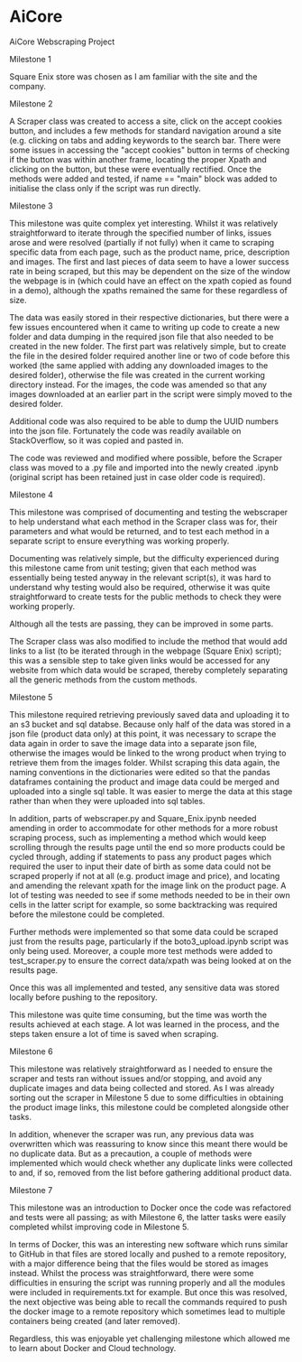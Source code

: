 # AiCore

AiCore
Webscraping Project

Milestone 1

Square Enix store was chosen as I am familiar with the site and the company.

Milestone 2

A Scraper class was created to access a site, click on the accept cookies button, and includes a few methods for standard navigation around a site (e.g. clicking on tabs and adding keywords to the search bar. There were some issues in accessing the "accept cookies" button in terms of checking if the button was within another frame, locating the proper Xpath and clicking on the button, but these were eventually rectified. Once the methods were added and tested, if name == "main" block was added to initialise the class only if the script was run directly.

Milestone 3

This milestone was quite complex yet interesting. Whilst it was relatively straightforward to iterate through the specified number of links, issues arose and were resolved (partially if not fully) when it came to scraping specific data from each page, such as the product name, price, description and images. The first and last pieces of data seem to have a lower success rate in being scraped, but this may be dependent on the size of the window the webpage is in (which could have an effect on the xpath copied as found in a demo), although the xpaths remained the same for these regardless of size.

The data was easily stored in their respective dictionaries, but there were a few issues encountered when it came to writing up code to create a new folder and data dumping in the required json file that also needed to be created in the new folder. The first part was relatively simple, but to create the file in the desired folder required another line or two of code before this worked (the same applied with adding any downloaded images to the desired folder), otherwise the file was created in the current working directory instead. For the images, the code was amended so that any images downloaded at an earlier part in the script were simply moved to the desired folder.

Additional code was also required to be able to dump the UUID numbers into the json file. Fortunately the code was readily available on StackOverflow, so it was copied and pasted in.

The code was reviewed and modified where possible, before the Scraper class was moved to a .py file and imported into the newly created .ipynb (original script has been retained just in case older code is required).

Milestone 4

This milestone was comprised of documenting and testing the webscraper to help understand what each method in the Scraper class was for, their parameters and what would be returned, and to test each method in a separate script to ensure everything was working properly.

Documenting was relatively simple, but the difficulty experienced during this milestone came from unit testing; given that each method was essentially being tested anyway in the relevant script(s), it was hard to understand why testing would also be required, otherwise it was quite straightforward to create tests for the public methods to check they were working properly.

Although all the tests are passing, they can be improved in some parts.

The Scraper class was also modified to include the method that would add links to a list (to be iterated through in the webpage (Square Enix) script); this was a sensible step to take given links would be accessed for any website from which data would be scraped, thereby completely separating all the generic methods from the custom methods.

Milestone 5

This milestone required retrieving previously saved data and uploading it to an s3 bucket and sql databse. Because only half of the data was stored in a json file (product data only) at this point, it was necessary to scrape the data again in order to save the image data into a separate json file, otherwise the images would be linked to the wrong product when trying to retrieve them from the images folder. Whilst scraping this data again, the naming conventions in the dictionaries were edited so that the pandas dataframes containing the product and image data could be merged and uploaded into a single sql table. It was easier to merge the data at this stage rather than when they were uploaded into sql tables.

In addition, parts of webscraper.py and Square_Enix.ipynb needed amending in order to accommodate for other methods for a more robust scraping process, such as implementing a method which would keep scrolling through the results page until the end so more products could be cycled through, adding if statements to pass any product pages which required the user to input their date of birth as some data could not be scraped properly if not at all (e.g. product image and price), and locating and amending the relevant xpath for the image link on the product page. A lot of testing was needed to see if some methods needed to be in their own cells in the latter script for example, so some backtracking was required before the milestone could be completed.

Further methods were implemented so that some data could be scraped just from the results page, particularly if the boto3_upload.ipynb script was only being used. Moreover, a couple more test methods were added to test_scraper.py to ensure the correct data/xpath was being looked at on the results page.

Once this was all implemented and tested, any sensitive data was stored locally before pushing to the repository.

This milestone was quite time consuming, but the time was worth the results achieved at each stage. A lot was learned in the process, and the steps taken ensure a lot of time is saved when scraping.

Milestone 6

This milestone was relatively straightforward as I needed to ensure the scraper and tests ran without issues and/or stopping, and avoid any duplicate images and data being collected and stored. As I was already sorting out the scraper in Milestone 5 due to some difficulties in obtaining the product image links, this milestone could be completed alongside other tasks.

In addition, whenever the scraper was run, any previous data was overwritten which was reassuring to know since this meant there would be no duplicate data. But as a precaution, a couple of methods were implemented which would check whether any duplicate links were collected to and, if so, removed from the list before gathering additional product data.

Milestone 7

This milestone was an introduction to Docker once the code was refactored and tests were all passing; as with Milestone 6, the latter tasks were easily completed whilst improving code in Milestone 5.

In terms of Docker, this was an interesting new software which runs similar to GitHub in that files are stored locally and pushed to a remote repository, with a major difference being that the files would be stored as images instead. Whilst the process was straightforward, there were some difficulties in ensuring the script was running properly and all the modules were included in requirements.txt for example. But once this was resolved, the next objective was being able to recall the commands required to push the docker image to a remote repository which sometimes lead to multiple containers being created (and later removed).

Regardless, this was enjoyable yet challenging milestone which allowed me to learn about Docker and Cloud technology.
